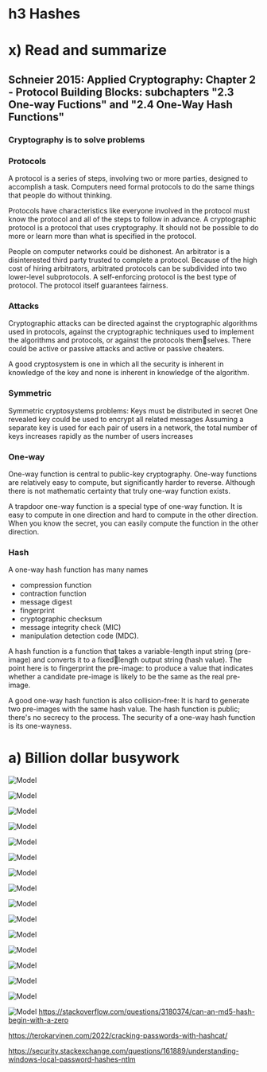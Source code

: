 # h3 Hashes

# x) Read and summarize
## Schneier 2015: Applied Cryptography: Chapter 2 - Protocol Building Blocks: subchapters "2.3 One-way Fuctions" and "2.4 One-Way Hash Functions"

### Cryptography is to solve problems

### Protocols
A protocol is a series of steps, involving two or more parties, designed to
accomplish a task. Computers need formal protocols to do the same things that people do without thinking.

Protocols have characteristics like everyone involved in the protocol must know the protocol and all of the steps to follow in advance. A cryptographic protocol is a protocol that uses cryptography. It should not be possible to do more or learn more than what is specified in the protocol.

People on computer networks could be dishonest. An arbitrator is a disinterested third party trusted to complete a protocol. Because of the high cost of hiring arbitrators, arbitrated protocols can be subdivided into two lower-level subprotocols. A self-enforcing protocol is the best type of protocol. The protocol itself guarantees fairness.

### Attacks
Cryptographic attacks can be directed against the cryptographic algorithms used in protocols, against the cryptographic techniques used to implement the algorithms and protocols, or against the protocols themselves.
There could be active or passive attacks and active or passive cheaters.

A good cryptosystem is one in which all the security is inherent in knowledge of the key and none is inherent in knowledge of the algorithm.

### Symmetric
Symmetric cryptosystems problems:
Keys must be distributed in secret
One revealed key could be used to encrypt all related messages
Assuming a separate key is used for each pair of users in a network, the total number of keys increases rapidly as the number of users increases

### One-way
One-way function is central to public-key cryptography. One-way functions are relatively easy to compute, but significantly harder to reverse. Although there is not mathematic certainty that truly one-way function exists.

A trapdoor one-way function is a special type of one-way function. It is easy to compute in one direction and hard to compute in the other direction. When you know the secret, you can easily compute the function in the other direction.

### Hash
A one-way hash function has many names
- compression function
- contraction function
- message digest
- fingerprint
- cryptographic checksum
- message integrity check (MIC)
- manipulation detection code (MDC).

A hash function is a function that takes a variable-length input string (pre-image) and converts it to a fixedlength output string (hash value). The point here is to fingerprint the pre-image: to produce a value that indicates whether a candidate pre-image is likely to be the same as the real pre-image.

A good one-way hash function is also collision-free: It is hard to generate two pre-images with the same hash value. The hash function is public; there's no secrecy to the process. The security of a one-way hash function is its one-wayness.

# a) Billion dollar busywork

![Model](https://github.com/bek817/TrusttoBlockchain/blob/main/h3Keyboard1.JPG)

![Model](https://github.com/bek817/TrusttoBlockchain/blob/main/Diagram.JPG)

![Model](https://github.com/bek817/TrusttoBlockchain/blob/main/Diagram.JPG)

![Model](https://github.com/bek817/TrusttoBlockchain/blob/main/Diagram.JPG)

![Model](https://github.com/bek817/TrusttoBlockchain/blob/main/Diagram.JPG)

![Model](https://github.com/bek817/TrusttoBlockchain/blob/main/Diagram.JPG)

![Model](https://github.com/bek817/TrusttoBlockchain/blob/main/Diagram.JPG)

![Model](https://github.com/bek817/TrusttoBlockchain/blob/main/Diagram.JPG)

![Model](https://github.com/bek817/TrusttoBlockchain/blob/main/Diagram.JPG)

![Model](https://github.com/bek817/TrusttoBlockchain/blob/main/Diagram.JPG)

![Model](https://github.com/bek817/TrusttoBlockchain/blob/main/Diagram.JPG)

![Model](https://github.com/bek817/TrusttoBlockchain/blob/main/Diagram.JPG)

![Model](https://github.com/bek817/TrusttoBlockchain/blob/main/Diagram.JPG)

![Model](https://github.com/bek817/TrusttoBlockchain/blob/main/Diagram.JPG)

![Model](https://github.com/bek817/TrusttoBlockchain/blob/main/Diagram.JPG)

![Model](https://github.com/bek817/TrusttoBlockchain/blob/main/Diagram.JPG)
https://stackoverflow.com/questions/3180374/can-an-md5-hash-begin-with-a-zero



https://terokarvinen.com/2022/cracking-passwords-with-hashcat/



https://security.stackexchange.com/questions/161889/understanding-windows-local-password-hashes-ntlm
